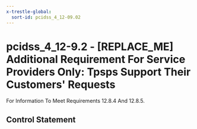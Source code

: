 ```yaml
---
x-trestle-global:
  sort-id: pcidss_4_12-09.02
---
```


# pcidss_4_12-9.2 - \[REPLACE_ME\] Additional Requirement For Service Providers Only: Tpsps Support Their Customers' Requests
For Information To Meet Requirements 12.8.4 And 12.8.5.

## Control Statement
